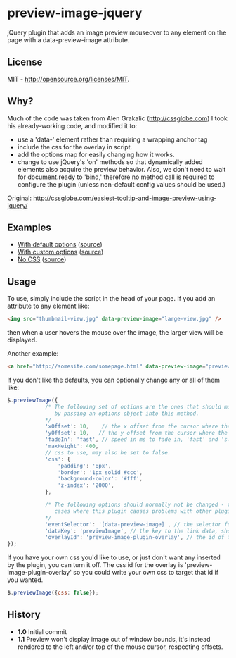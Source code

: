 preview-image-jquery
====================

jQuery plugin that adds an image preview mouseover to any element on the page with a data-preview-image attribute.

License
-------
MIT - http://opensource.org/licenses/MIT.

Why?
----
Much of the code was taken from Alen Grakalic (http://cssglobe.com)  I took his already-working code, and modified it to:
  - use a 'data-' element rather than requiring a wrapping anchor tag
  - include the css for the overlay in script.
  - add the options map for easily changing how it works.
  - change to use jQuery's 'on' methods so that dynamically added elements also acquire the preview behavior.  Also, we don't need to wait for document.ready to 'bind,' therefore no method call is required to configure the plugin (unless non-default config values should be used.)

Original: http://cssglobe.com/easiest-tooltip-and-image-preview-using-jquery/

Examples
--------
 - [With default options](http://zpalffy.github.io/example-preview-image-defaults.html) ([source](https://github.com/zpalffy/zpalffy.github.io/blob/master/example-preview-image-defaults.html))
 - [With custom options](http://zpalffy.github.io/example-preview-image-custom-options.html) ([source](https://github.com/zpalffy/zpalffy.github.io/blob/master/example-preview-image-custom-options.html))
 - [No CSS](http://zpalffy.github.io/example-preview-image-no-css.html) ([source](https://github.com/zpalffy/zpalffy.github.io/blob/master/example-preview-image-no-css.html))

Usage
-----
To use, simply include the script in the head of your page.  If you add an attribute to any element like:
``` html
<img src="thumbnail-view.jpg" data-preview-image="large-view.jpg" />
```
then when a user hovers the mouse over the image, the larger view will be displayed.

Another example:
``` html
<a href="http://somesite.com/somepage.html" data-preview-image="preview-of-page.jpg">link</a>
```

If you don't like the defaults, you can optionally change any or all of them like:
``` javascript
$.previewImage({
			/* The following set of options are the ones that should most often be changed
			   by passing an options object into this method.
			*/
			'xOffset': 10,    // the x offset from the cursor where the image will be overlayed.
			'yOffset': 10,   // the y offset from the cursor where the image will be overlayed.
			'fadeIn': 'fast', // speed in ms to fade in, 'fast' and 'slow' also supported.
			'maxHeight': 400,
			// css to use, may also be set to false.
			'css': {
				'padding': '8px',
				'border': '1px solid #ccc',
				'background-color': '#fff',
				'z-index': '2000',
			},

			/* The following options should normally not be changed - they are here for
			   cases where this plugin causes problems with other plugins/javascript.
			*/
			'eventSelector': '[data-preview-image]', // the selector for binding mouse events.
			'dataKey': 'previewImage', // the key to the link data, should match the above value.
			'overlayId': 'preview-image-plugin-overlay', // the id of the overlay that will be created.
});
```

If you have your own css you'd like to use, or just don't want any inserted by the plugin, you can turn it off.  The css id for the overlay is 'preview-image-plugin-overlay' so you could write your own css to target that id if you wanted.
``` javascript
$.previewImage({css: false});
```

History
-------
* **1.0** Initial commit
* **1.1** Preview won't display image out of window bounds, it's instead rendered to the left and/or top of the mouse cursor, respecting offsets.
